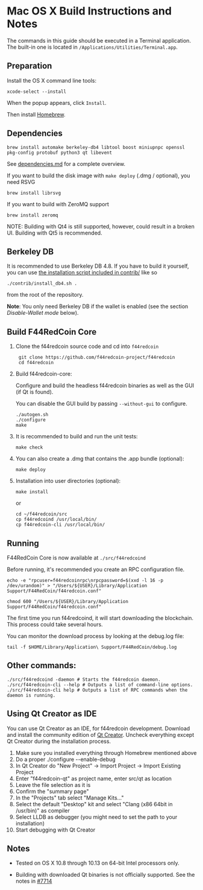 Mac OS X Build Instructions and Notes
====================================
The commands in this guide should be executed in a Terminal application.
The built-in one is located in `/Applications/Utilities/Terminal.app`.

Preparation
-----------
Install the OS X command line tools:

`xcode-select --install`

When the popup appears, click `Install`.

Then install [Homebrew](https://brew.sh).

Dependencies
----------------------

    brew install automake berkeley-db4 libtool boost miniupnpc openssl pkg-config protobuf python3 qt libevent

See [dependencies.md](dependencies.md) for a complete overview.

If you want to build the disk image with `make deploy` (.dmg / optional), you need RSVG

    brew install librsvg

If you want to build with ZeroMQ support
    
    brew install zeromq

NOTE: Building with Qt4 is still supported, however, could result in a broken UI. Building with Qt5 is recommended.

Berkeley DB
-----------
It is recommended to use Berkeley DB 4.8. If you have to build it yourself,
you can use [the installation script included in contrib/](/contrib/install_db4.sh)
like so

```shell
./contrib/install_db4.sh .
```

from the root of the repository.

**Note**: You only need Berkeley DB if the wallet is enabled (see the section *Disable-Wallet mode* below).

Build F44RedCoin Core
------------------------

1. Clone the f44redcoin source code and cd into `f44redcoin`

        git clone https://github.com/f44redcoin-project/f44redcoin
        cd f44redcoin

2.  Build f44redcoin-core:

    Configure and build the headless f44redcoin binaries as well as the GUI (if Qt is found).

    You can disable the GUI build by passing `--without-gui` to configure.

        ./autogen.sh
        ./configure
        make

3.  It is recommended to build and run the unit tests:

        make check

4.  You can also create a .dmg that contains the .app bundle (optional):

        make deploy

5.  Installation into user directories (optional):

        make install

    or

        cd ~/f44redcoin/src
        cp f44redcoind /usr/local/bin/
        cp f44redcoin-cli /usr/local/bin/

Running
-------

F44RedCoin Core is now available at `./src/f44redcoind`

Before running, it's recommended you create an RPC configuration file.

    echo -e "rpcuser=f44redcoinrpc\nrpcpassword=$(xxd -l 16 -p /dev/urandom)" > "/Users/${USER}/Library/Application Support/F44RedCoin/f44redcoin.conf"

    chmod 600 "/Users/${USER}/Library/Application Support/F44RedCoin/f44redcoin.conf"

The first time you run f44redcoind, it will start downloading the blockchain. This process could take several hours.

You can monitor the download process by looking at the debug.log file:

    tail -f $HOME/Library/Application\ Support/F44RedCoin/debug.log

Other commands:
-------

    ./src/f44redcoind -daemon # Starts the f44redcoin daemon.
    ./src/f44redcoin-cli --help # Outputs a list of command-line options.
    ./src/f44redcoin-cli help # Outputs a list of RPC commands when the daemon is running.

Using Qt Creator as IDE
------------------------
You can use Qt Creator as an IDE, for f44redcoin development.
Download and install the community edition of [Qt Creator](https://www.qt.io/download/).
Uncheck everything except Qt Creator during the installation process.

1. Make sure you installed everything through Homebrew mentioned above
2. Do a proper ./configure --enable-debug
3. In Qt Creator do "New Project" -> Import Project -> Import Existing Project
4. Enter "f44redcoin-qt" as project name, enter src/qt as location
5. Leave the file selection as it is
6. Confirm the "summary page"
7. In the "Projects" tab select "Manage Kits..."
8. Select the default "Desktop" kit and select "Clang (x86 64bit in /usr/bin)" as compiler
9. Select LLDB as debugger (you might need to set the path to your installation)
10. Start debugging with Qt Creator

Notes
-----

* Tested on OS X 10.8 through 10.13 on 64-bit Intel processors only.

* Building with downloaded Qt binaries is not officially supported. See the notes in [#7714](https://github.com/bitcoin/bitcoin/issues/7714)
